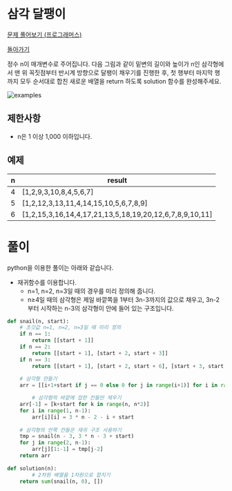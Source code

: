 # 삼각 달팽이

[문제 풀어보기 (프로그래머스)](https://programmers.co.kr/learn/courses/30/lessons/68645)

[돌아가기](/../alg/)

정수 n이 매개변수로 주어집니다. 다음 그림과 같이 밑변의 길이와 높이가 n인 삼각형에서 맨 위 꼭짓점부터 반시계 방향으로 달팽이 채우기를 진행한 후, 첫 행부터 마지막 행까지 모두 순서대로 합친 새로운 배열을 return 하도록 solution 함수를 완성해주세요.

![examples](https://user-images.githubusercontent.com/52960121/119262253-85335100-bc15-11eb-88a5-870dff5d1aa7.png)

## 제한사항

- n은 1 이상 1,000 이하입니다.

## 예제

| n | result |
| --- | --- |
| 4 | [1,2,9,3,10,8,4,5,6,7] |
| 5 | [1,2,12,3,13,11,4,14,15,10,5,6,7,8,9] |
| 6 | [1,2,15,3,16,14,4,17,21,13,5,18,19,20,12,6,7,8,9,10,11] |

# 풀이

python을 이용한 풀이는 아래와 같습니다.

- 재귀함수를 이용합니다.
    - n=1, n=2, n=3일 때의 경우를 미리 정의해 줍니다.
    - n≥4일 때의 삼각형은 제일 바깥쪽을 1부터 3n-3까지의 값으로 채우고, 3n-2부터 시작하는 n-3의 삼각형이 안에 들어 있는 구조입니다.

```python
def snail(n, start):
    # 초깃값 n=1, n=2, n=3일 때 미리 정의
    if n == 1:
        return [[start + 1]]
    if n == 2:
        return [[start + 1], [start + 2, start + 3]]
    if n == 3:
        return [[start + 1], [start + 2, start + 6], [start + 3, start + 4, start + 5]]
    
    # 삼각형 만들기
    arr = [[i+1+start if j == 0 else 0 for j in range(i+1)] for i in range(n)]

		# 삼각형의 바깥에 접한 칸들만 채우기
    arr[-1] = [k+start for k in range(n, n*2)]
    for i in range(1, n-1):
        arr[i][i] = 3 * n - 2 - i + start
    
    # 삼각형의 안쪽 칸들은 재귀 구조 사용하기
    tmp = snail(n - 3, 3 * n - 3 + start)
    for j in range(2, n-1):
        arr[j][1:-1] = tmp[j-2]
    return arr
    
def solution(n):
		# 2차원 배열을 1차원으로 합치기
    return sum(snail(n, 0), [])
```
